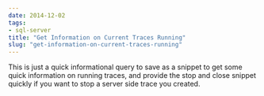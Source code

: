 ```yaml
---
date: 2014-12-02
tags:
- sql-server
title: "Get Information on Current Traces Running"
slug: "get-information-on-current-traces-running"
---
```


This is just a quick informational query to save as a snippet to get some quick information on running traces, and provide the stop and close snippet quickly if you want to stop a server side trace you created.

<script src="https://gist.github.com/sheldonhull/2f0c53641421a9825e6b.js"></script>
